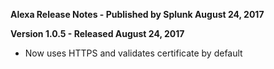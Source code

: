 **Alexa Release Notes - Published by Splunk August 24, 2017**


**Version 1.0.5 - Released August 24, 2017**

* Now uses HTTPS and validates certificate by default
